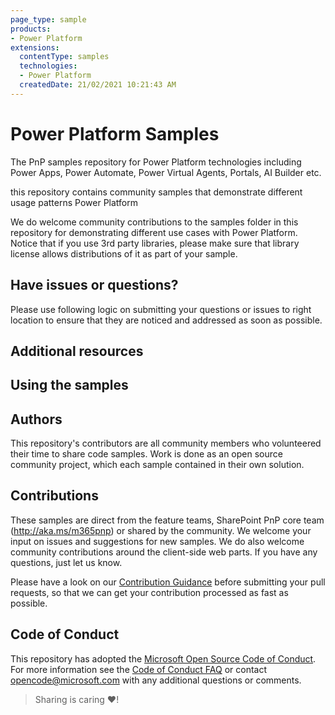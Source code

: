 ```yaml
---
page_type: sample
products:
- Power Platform
extensions:
  contentType: samples
  technologies:
  - Power Platform
  createdDate: 21/02/2021 10:21:43 AM
---
```


# Power Platform Samples
The PnP samples repository for Power Platform technologies including Power Apps, Power Automate, Power Virtual Agents, Portals, AI Builder etc.


this repository contains community samples that demonstrate different usage patterns Power Platform

We do welcome community contributions to the samples folder in this repository for demonstrating different use cases with Power Platform. Notice that if you use 3rd party libraries, please make sure that library license allows distributions of it as part of your sample.

## Have issues or questions?

Please use following logic on submitting your questions or issues to right location to ensure that they are noticed and addressed as soon as possible.

## Additional resources

## Using the samples

## Authors
This repository's contributors are all community members who volunteered their time to share code samples. Work is done as an open source community project, which each sample contained in their own solution.

## Contributions

These samples are direct from the feature teams, SharePoint PnP core team (http://aka.ms/m365pnp) or shared by the community. We welcome your input on issues and suggestions for new samples. We do also welcome community contributions around the client-side web parts. If you have any questions, just let us know.

Please have a look on our [Contribution Guidance](./.github/CONTRIBUTING.md) before submitting your pull requests, so that we can get your contribution processed as fast as possible.

## Code of Conduct
This repository has adopted the [Microsoft Open Source Code of Conduct](https://opensource.microsoft.com/codeofconduct/). For more information see the [Code of Conduct FAQ](https://opensource.microsoft.com/codeofconduct/faq/) or contact [opencode@microsoft.com](mailto:opencode@microsoft.com) with any additional questions or comments.

> Sharing is caring ❤!

